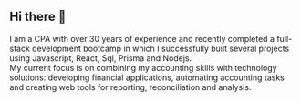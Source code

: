 ## Hi there 👋

I am a CPA with over 30 years of experience and recently completed a full-stack development bootcamp in which I successfully built several projects using Javascript, React, Sql, Prisma and Nodejs.
<br>
My current focus is on combining my accounting skills with technology solutions: developing financial applications, automating accounting tasks and creating web tools for reporting, reconciliation and analysis.
<!--
**manelly67/manelly67** is a ✨ _special_ ✨ repository because its `README.md` (this file) appears on your GitHub profile.

Here are some ideas to get you started:

- 🔭 I’m currently working on ...
- 🌱 I’m currently learning ...
- 👯 I’m looking to collaborate on ...
- 🤔 I’m looking for help with ...
- 💬 Ask me about ...
- 📫 How to reach me: ...
- 😄 Pronouns: ...
- ⚡ Fun fact: ...
-->
